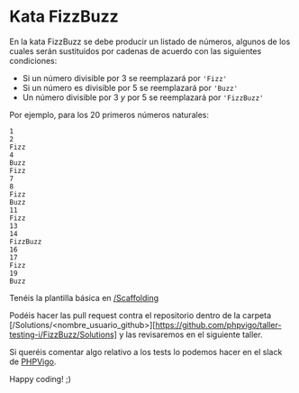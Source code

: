 # Kata FizzBuzz 

En la kata FizzBuzz se debe producir un listado de números, algunos de los cuales serán sustituidos por cadenas de acuerdo con las siguientes condiciones:

- Si un número divisible por 3 se reemplazará por ``'Fizz'``
- Si un número es divisible por 5 se reemplazará por ``'Buzz'``
- Un número divisible por 3 *y* por 5 se reemplazará por ``'FizzBuzz'``


Por ejemplo, para los 20 primeros números naturales:

    1
    2
    Fizz
    4
    Buzz
    Fizz
    7
    8
    Fizz
    Buzz
    11
    Fizz
    13
    14
    FizzBuzz
    16
    17
    Fizz
    19
    Buzz
 
Tenéis la plantilla básica en [/Scaffolding](https://github.com/phpvigo/taller-testing-i/FizzBuzz/Base)

Podéis hacer las pull request contra el repositorio dentro de la carpeta [/Solutions/<nombre_usuario_github>][https://github.com/phpvigo/taller-testing-i/FizzBuzz/Solutions] y las revisaremos en el siguiente taller.

Si queréis comentar algo relativo a los tests lo podemos hacer en el slack de [PHPVigo](https://phpvigo.com).

Happy coding! ;)